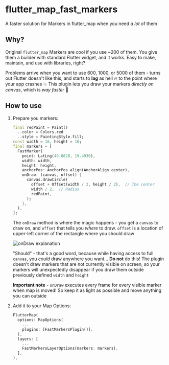 # flutter_map_fast_markers
A faster solution for Markers in flutter_map when you need *a lot* of them

## Why?
Original `flutter_map` Markers are cool if you use ~200 of them. You give them a builder with standard Flutter widget,
and it works. Easy to make, maintain, and use with libraries, right?

Problems arrive when you want to use 600, 1000, or 5000 of them - turns out Flutter doesn't like this, and starts to
**lag** as hell 🔥 to the point where your app crashes 💥 This plugin lets you draw your markers *directly on canvas*,
which is *way faster* 🚀

## How to use
1. Prepare you markers:
    ```dart
    final redPaint = Paint()
      ..color = Colors.red
      ..style = PaintingStyle.fill;
    const width = 16, height = 16;
    final markers = [
      FastMarker(
        point: LatLng(49.8828, 19.4930),
        width: width,
        height: height,
        anchorPos: AnchorPos.align(AnchorAlign.center),
        onDraw: (canvas, offset) {
          canvas.drawCircle(
            offset + Offset(width / 2, height / 2),  // The center
            width / 2,  // Radius
            redPaint,
          );
        },
      ),
    ];
    ```
    The `onDraw` method is where the magic happens - you get a `canvas` to draw on, and `offset` that tells you *where*
    to draw. `offset` is a location of upper-left corner of the rectangle where you should draw
    
    ![onDraw explanation](https://user-images.githubusercontent.com/40139196/118564102-013e1c80-b770-11eb-94da-b15d13c4d861.jpg)
     
    "Should" - that's a good word, because while having access to full `canvas`, you *could* draw anywhere you want...
    **Do not** do this! The plugin doesn't draw markers that are not currently visible on screen, so your markers will
    unexpectedly disappear if you draw them outside previously defined `width` and `height`
    
    **Important note** - `onDraw` executes every frame for every visible marker when map is moved! So keep it as light 
    as possible and move anything you can outside

2. Add it to your Map Options:
    ```dart
    FlutterMap(
      options: MapOptions(
        ...
        plugins: [FastMarkersPlugin()],
      ),
      layers: [
        ...
        FastMarkersLayerOptions(markers: markers),
      ],
    ),
    ```
